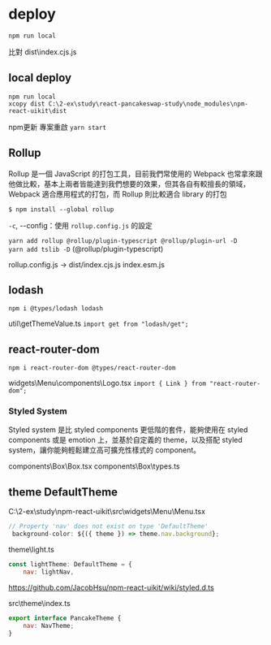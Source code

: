 # deploy

`npm run local`

比對 dist\index.cjs.js

## local deploy

`npm run local`  
`xcopy dist C:\2-ex\study\react-pancakeswap-study\node_modules\npm-react-uikit\dist`  

npm更新 專案重啟 `yarn start`

## Rollup

Rollup 是一個 JavaScript 的打包工具，目前我們常使用的 Webpack 也常拿來跟他做比較，基本上兩者皆能達到我們想要的效果，但其各自有較擅長的領域，Webpack 適合應用程式的打包，而 Rollup 則比較適合 library 的打包

`$ npm install --global rollup`

`-c`, --config：使用 `rollup.config.js` 的設定

`yarn add rollup @rollup/plugin-typescript @rollup/plugin-url -D`  
`yarn add tslib -D` (@rollup/plugin-typescript)

rollup.config.js -> dist/index.cjs.js index.esm.js

## lodash

`npm i @types/lodash lodash`  

util\getThemeValue.ts `import get from "lodash/get";`

## react-router-dom

`npm i react-router-dom @types/react-router-dom`  

widgets\Menu\components\Logo.tsx `import { Link } from "react-router-dom";`

### Styled System

Styled system 是比 styled components 更低階的套件，能夠使用在 styled components 或是 emotion 上，並基於自定義的 theme，以及搭配 styled system，讓你能夠輕鬆建立高可擴充性樣式的 component。

components\Box\Box.tsx
components\Box\types.ts

## theme DefaultTheme

C:\2-ex\study\npm-react-uikit\src\widgets\Menu\Menu.tsx

```js
// Property 'nav' does not exist on type 'DefaultTheme'
 background-color: ${({ theme }) => theme.nav.background};
```

theme\light.ts

```js
const lightTheme: DefaultTheme = {
    nav: lightNav,
```

https://github.com/JacobHsu/npm-react-uikit/wiki/styled.d.ts

src\theme\index.ts

```js
export interface PancakeTheme {
    nav: NavTheme;
}
```
